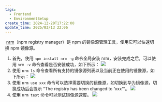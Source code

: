 ```yaml
---
tags:
  - Frontend
  - EnvironmentSetup
create_time: 2024-12-28T17:22:00
update_time: 2025/03/13 22:06
---
```


 [nrm](https://github.com/Pana/nrm)（npm registry manager）是 npm 的镜像源管理工具，使用它可以快速切换 npm 镜像源。
1. 首先，使用 `npm install nrm -g` 命令全局安装 nrm，安装完成之后，可以使用 `nrm -v` 命令查看是否安装成功，如下所示：
   ![](https://img.xiaorang.fun/202502251759841.png)
2. 使用 `nrm ls` 命令查看所有支持的镜像源列表以及当前正在使用的镜像源，如下所示：
   ![](https://img.xiaorang.fun/202502251759842.png)
3. 使用 `nrm use xxx` 命令可以选择需要切换的镜像源，如切换到华为镜像源，切换成功后会提示 "The registry has been changed to 'xxx'"。
   ![](https://img.xiaorang.fun/202502251759843.png)
4. 使用 `nrm test` 命令可以测试镜像源速度。
   ![](https://img.xiaorang.fun/202502251759844.png)
